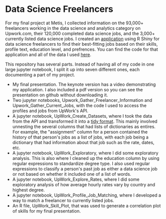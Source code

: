 # Data Science Freelancers

For my final project at Metis, I collected information on the 93,000+ freelancers working in the data science and analytics category on Upwork.com, their 120,000 completed data science jobs, and the 3,000+ currently listed data science jobs. I created an [application](https://robinsones.shinyapps.io/Job_Shiny_App/) using R Shiny for data science freelancers to find their best-fitting jobs based on their skills, profile text, education level, and prefrences. You can find the code for that application and all of the data I used [here](https://github.com/robinsones/Freelancer-Shiny-App). 

This repository has several parts. Instead of having all of my code in one large jupyter notebook, I split it up into seven different ones, each documenting a part of my project. 
- My final presentation. The keynote version has a video demonstrating my application. I also included a pdf version so you can see the presentation on github without downloading it. 
- Two jupyter notebooks, Upwork_Gather_Freelancer_Information and Upwork_Gather_Current_Jobs, with the code I used to access the profiles and jobs from UpWork's API.
- A jupyter notebook, UpWork_Create_Datasets, where I took the data from the API and transformed it into a [tidy format](ftp://cran.r-project.org/pub/R/web/packages/tidyr/vignettes/tidy-data.html). This mainly involved unnesting the several columns that had lists of dictionaries as entires. For example, the "assignment" column for a person contained the history of that person's jobs as a list of jobs, with each job being a dictionary that had information about that job such as the rate, dates, etc. 
- A jupyter notebook, UpWork_Exploratory, where I did some exploratory analysis. This is also where I cleaned up the education column by using regular expressions to standardize degree type. I also used regular expressions to classify a person's past job as either a data science job or not based on whether it included one of a list of words. 
- A jupyter notebook, UpWork_Explore_Rates, where I did some exploratory analysis of how average hourly rates vary by country and highest degree. 
- A jupyter notebook, UpWork_Profile_Job_Matching, where I developed a way to match a freelancer to currently listed jobs. 
- An R file, UpWork_Skill_Plot, that was used to generate a correlation plot of skills for my final presentation. 



